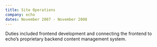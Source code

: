 ```yaml
---
title: Site Operations
company: echo
dates: November 2007 - November 2008
---
```


Duties included frontend development and connecting the frontend to echo’s proprietary backend content management system.
